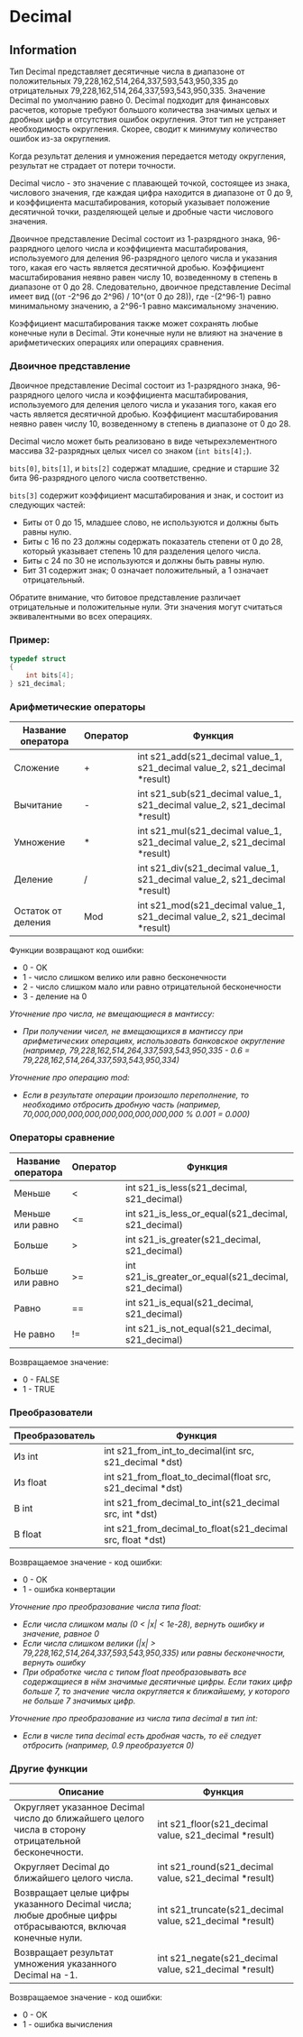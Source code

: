 # Decimal

## Information

Тип Decimal представляет десятичные числа в диапазоне от положительных 79,228,162,514,264,337,593,543,950,335 до отрицательных 79,228,162,514,264,337,593,543,950,335. Значение Decimal по умолчанию равно 0. Decimal подходит для финансовых расчетов, которые требуют большого количества значимых целых и дробных цифр и отсутствия ошибок округления. Этот тип не устраняет необходимость округления. Скорее, сводит к минимуму количество ошибок из-за округления.

Когда результат деления и умножения передается методу округления, результат не страдает от потери точности.

Decimal число - это значение с плавающей точкой, состоящее из знака, числового значения, где каждая цифра находится в диапазоне от 0 до 9, и коэффициента масштабирования, который указывает положение десятичной точки, разделяющей целые и дробные части числового значения.

Двоичное представление Decimal состоит из 1-разрядного знака, 96-разрядного целого числа и коэффициента масштабирования, используемого для деления 96-разрядного целого числа и указания того, какая его часть является десятичной дробью. Коэффициент масштабирования неявно равен числу 10, возведенному в степень в диапазоне от 0 до 28. Следовательно, двоичное представление Decimal имеет вид ((от -2^96 до 2^96) / 10^(от 0 до 28)), где -(2^96-1) равно минимальному значению, а 2^96-1 равно максимальному значению.

Коэффициент масштабирования также может сохранять любые конечные нули в Decimal. Эти конечные нули не влияют на значение в арифметических операциях или операциях сравнения.

### Двоичное представление

Двоичное представление Decimal состоит из 1-разрядного знака, 96-разрядного целого числа и коэффициента масштабирования, используемого для деления целого числа и указания того, какая его часть является десятичной дробью. Коэффициент масштабирования неявно равен числу 10, возведенному в степень в диапазоне от 0 до 28.

Decimal число может быть реализовано в виде четырехэлементного массива 32-разрядных целых чисел со знаком (`int bits[4];`).

`bits[0]`, `bits[1]`, и `bits[2]` содержат младшие, средние и старшие 32 бита 96-разрядного целого числа соответственно.

`bits[3]` содержит коэффициент масштабирования и знак, и состоит из следующих частей:

- Биты от 0 до 15, младшее слово, не используются и должны быть равны нулю.
- Биты с 16 по 23 должны содержать показатель степени от 0 до 28, который указывает степень 10 для разделения целого числа.
- Биты с 24 по 30 не используются и должны быть равны нулю.
- Бит 31 содержит знак; 0 означает положительный, а 1 означает отрицательный.

Обратите внимание, что битовое представление различает отрицательные и положительные нули. Эти значения могут считаться эквивалентными во всех операциях.

### Пример:

```c
typedef struct 
{
    int bits[4];
} s21_decimal;
```

### Арифметические операторы

| Название оператора | Оператор | Функция                                                             |
| ----------------------------------- | ---------------- | -------------------------------------------------------------------------- |
| Сложение                    | +                | int s21_add(s21_decimal value_1, s21_decimal value_2, s21_decimal *result) |
| Вычитание                  | -                | int s21_sub(s21_decimal value_1, s21_decimal value_2, s21_decimal *result) |
| Умножение                  | *                | int s21_mul(s21_decimal value_1, s21_decimal value_2, s21_decimal *result) |
| Деление                      | /                | int s21_div(s21_decimal value_1, s21_decimal value_2, s21_decimal *result) |
| Остаток от деления  | Mod              | int s21_mod(s21_decimal value_1, s21_decimal value_2, s21_decimal *result) |

Функции возвращают код ошибки:

- 0 - OK
- 1 - число слишком велико или равно бесконечности
- 2 - число слишком мало или равно отрицательной бесконечности
- 3 - деление на 0

*Уточнение про числа, не вмещающиеся в мантиссу:*

- *При получении чисел, не вмещающихся в мантиссу при арифметических операциях, использовать банковское округление (например, 79,228,162,514,264,337,593,543,950,335 - 0.6 = 79,228,162,514,264,337,593,543,950,334)*

*Уточнение про операцию mod:*

- *Если в результате операции произошло переполнение, то необходимо отбросить дробную часть (например, 70,000,000,000,000,000,000,000,000,000 % 0.001 = 0.000)*

### Операторы сравнение

| Название оператора | Оператор | Функция                                        |
| ----------------------------------- | ---------------- | ----------------------------------------------------- |
| Меньше                        | <                | int s21_is_less(s21_decimal, s21_decimal)             |
| Меньше или равно      | <=               | int s21_is_less_or_equal(s21_decimal, s21_decimal)    |
| Больше                        | \>               | int s21_is_greater(s21_decimal, s21_decimal)          |
| Больше или равно      | \>=              | int s21_is_greater_or_equal(s21_decimal, s21_decimal) |
| Равно                          | ==               | int s21_is_equal(s21_decimal, s21_decimal)            |
| Не равно                     | !=               | int s21_is_not_equal(s21_decimal, s21_decimal)        |

Возвращаемое значение:

- 0 - FALSE
- 1 - TRUE

### Преобразователи

| Преобразователь | Функция                                             |
| ------------------------------ | ---------------------------------------------------------- |
| Из int                       | int s21_from_int_to_decimal(int src, s21_decimal *dst)     |
| Из float                     | int s21_from_float_to_decimal(float src, s21_decimal *dst) |
| В int                         | int s21_from_decimal_to_int(s21_decimal src, int *dst)     |
| В float                       | int s21_from_decimal_to_float(s21_decimal src, float *dst) |

Возвращаемое значение - код ошибки:

- 0 - OK
- 1 - ошибка конвертации

*Уточнение про преобразование числа типа float:*

- *Если числа слишком малы (0 < |x| < 1e-28), вернуть ошибку и значение, равное 0*
- *Если числа слишком велики (|x| > 79,228,162,514,264,337,593,543,950,335) или равны бесконечности, вернуть ошибку*
- *При обработке числа с типом float преобразовывать все содержащиеся в нём значимые десятичные цифры. Если таких цифр больше 7, то значение числа округляется к ближайшему, у которого не больше 7 значимых цифр.*

*Уточнение про преобразование из числа типа decimal в тип int:*

- *Если в числе типа decimal есть дробная часть, то её следует отбросить (например, 0.9 преобразуется 0)*

### Другие функции

| Описание                                                                                                                                                                               | Функция                                           |
| ---------------------------------------------------------------------------------------------------------------------------------------------------------------------------------------------- | -------------------------------------------------------- |
| Округляет указанное Decimal число до ближайшего целого числа в сторону отрицательной бесконечности.            | int s21_floor(s21_decimal value, s21_decimal *result)    |
| Округляет Decimal до ближайшего целого числа.                                                                                                                  | int s21_round(s21_decimal value, s21_decimal *result)    |
| Возвращает целые цифры указанного Decimal числа; любые дробные цифры отбрасываются, включая конечные нули. | int s21_truncate(s21_decimal value, s21_decimal *result) |
| Возвращает результат умножения указанного Decimal на -1.                                                                                               | int s21_negate(s21_decimal value, s21_decimal *result)   |

Возвращаемое значение - код ошибки:

- 0 - OK
- 1 - ошибка вычисления
